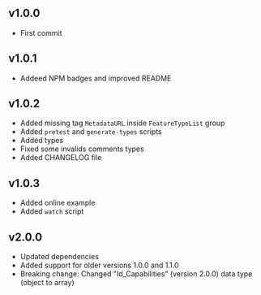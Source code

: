 ## v1.0.0
* First commit

## v1.0.1
* Addeed NPM badges and improved README

## v1.0.2
* Added missing tag `MetadataURL` inside `FeatureTypeList` group
* Added `pretest` and `generate-types` scripts
* Added types
* Fixed some invalids comments types
* Added CHANGELOG file

## v1.0.3
* Added online example
* Added `watch` script

## v2.0.0
* Updated dependencies
* Added support for older versions 1.0.0 and 1.1.0
* Breaking change: Changed "Id_Capabilities" (version 2.0.0) data type (object to array)